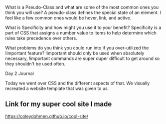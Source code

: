 What is a Pseudo-Class and what are some of the most common ones you think you will use?
A pseudo-class defines the special state of an element. I feel like a few common ones would be hover, link, and active.

What is Specificity and how might you use it to your benefit? Specificity is a part of CSS that assigns a number value to items to help determine which rules take precedence over others. 

What problems do you think you could run into if you over-utilized the !important feature? 
!important should only be used when absolutely necessary, !important commands are super duper difficult to get around so they shouldn't be used often.


Day 2 Journal

Today we went over CSS and the different aspects of that. We visually recreated a website template that was given to us.

## Link for my super cool site I made
https://coleydohmen.github.io/cool-site/